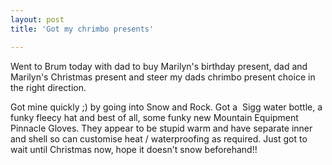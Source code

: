 ```yaml
---
layout: post
title: 'Got my chrimbo presents'

---
```


Went to Brum today with dad to buy Marilyn's birthday present, dad and Marilyn's
Christmas present and steer my dads chrimbo present choice in the right
direction.

Got mine quickly ;) by going into Snow and Rock. Got a  Sigg water bottle, a
funky fleecy hat and best of all, some funky new Mountain Equipment Pinnacle
Gloves. They appear to be stupid warm and have separate inner and shell so can
customise heat / waterproofing as required. Just got to wait until Christmas
now, hope it doesn't snow beforehand!!
